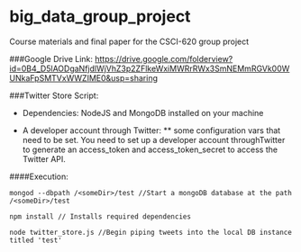# big_data_group_project
Course materials and final paper for the CSCI-620 group project

###Google Drive Link: 
https://drive.google.com/folderview?id=0B4_D5lAODgaNfjdlWjVhZ3p2ZFlkeWxiMWRrRWx3SmNEMmRGVk00WUNkaFpSMTVxWWZIME0&usp=sharing

###Twitter Store Script: 
* Dependencies: NodeJS and MongoDB installed on your machine

* A developer account through Twitter: 
** some configuration vars that need to be set. You need to set up a developer account throughTwitter to generate an access_token and access_token_secret to access the Twitter API. 

####Execution:
```
mongod --dbpath /<someDir>/test //Start a mongoDB database at the path /<someDir>/test

npm install // Installs required dependencies

node twitter_store.js //Begin piping tweets into the local DB instance titled 'test'
```
